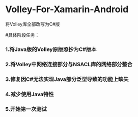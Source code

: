 # Volley-For-Xamarin-Android
将Volley库全部改写为C#版

#具体阶段任务：
<h3>1.将Java版的Volley原版照抄为C#版本</h3>
<h3>2.将Volley中网络连接部分与NSACL库的网络部分整合</h3>
<h3>3.修复因C#无法实现Java部分泛型导致的功能上缺失</h3>
<h3>4.减少使用Java特性</h3>
<h3>5.开始第一次测试</h3>
